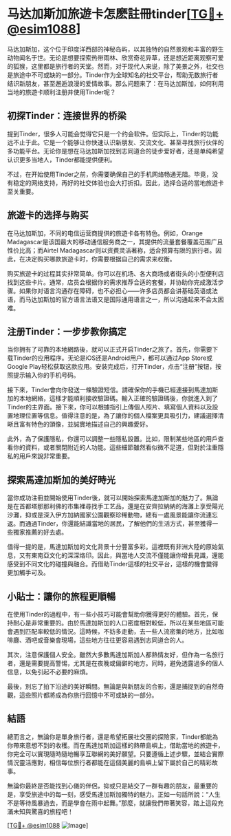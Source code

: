 # 马达加斯加旅遊卡怎麽註冊tinder[[TG💪+ @esim1088](https://t.me/s/esim1088)]

马达加斯加，这个位于印度洋西部的神秘岛屿，以其独特的自然景观和丰富的野生动物闻名于世。无论是想要探索热带雨林、欣赏奇花异草，还是想近距离观察可爱的狐猴，这里都是旅行者的天堂。然而，对于现代人来说，除了美景之外，社交也是旅途中不可或缺的一部分。Tinder作为全球知名的社交平台，帮助无数旅行者结识新朋友，甚至邂逅浪漫的爱情故事。那么问题来了：在马达加斯加，如何利用当地的旅遊卡顺利注册并使用Tinder呢？

## 初探Tinder：连接世界的桥梁

提到Tinder，很多人可能会觉得它只是一个约会软件。但实际上，Tinder的功能远不止于此。它是一个能够让你快速认识新朋友、交流文化、甚至寻找旅行伙伴的多功能平台。无论你是想在马达加斯加找到志同道合的徒步爱好者，还是单纯希望认识更多当地人，Tinder都能提供便利。

不过，在开始使用Tinder之前，你需要确保自己的手机网络畅通无阻。毕竟，没有稳定的网络支持，再好的社交体验也会大打折扣。因此，选择合适的當地旅遊卡至关重要。

## 旅遊卡的选择与购买

在马达加斯加，不同的电信运营商提供的旅遊卡各有特色。例如，Orange Madagascar是该国最大的移动通信服务商之一，其提供的流量套餐覆盖范围广且性价比高；而Airtel Madagascar则以资费灵活著称，适合预算有限的旅行者。因此，在决定购买哪款旅遊卡时，你需要根据自己的需求来权衡。

购买旅遊卡的过程其实非常简单。你可以在机场、各大商场或者街头的小型便利店找到这些卡片。通常，店员会根据你的需求推荐合适的套餐，并协助你完成激活步骤。如果你对语言沟通存在障碍，也不必担心——许多店员都会讲基础英语或法语，而马达加斯加的官方语言法语又是国际通用语言之一，所以沟通起来不会太困难。

## 注册Tinder：一步步教你搞定

当你拥有了可靠的本地網路後，就可以正式开启Tinder之旅了。首先，你需要下载Tinder的应用程序。无论是iOS还是Android用户，都可以通过App Store或Google Play轻松获取这款应用。安装完成后，打开Tinder，点击“注册”按钮，按照提示输入你的手机号码。

接下來，Tinder會向你發送一條驗證短信。請確保你的手機已經連接到馬達加斯加的本地網絡，這樣才能順利接收驗證碼。輸入正確的驗證碼後，你就進入到了Tinder的主界面。接下來，你可以根據指引上傳個人照片、填寫個人資料以及設置地理位置等信息。值得注意的是，為了讓你的個人檔案更具吸引力，建議選擇清晰且富有特色的頭像，並誠實地描述自己的興趣愛好。

此外，為了保護隱私，你還可以調整一些隱私設置。比如，限制某些地區的用戶查看你的資料，或者關閉附近的人功能。這些細節雖然看似微不足道，但對於注重隱私的用戶來說非常重要。

## 探索馬達加斯加的美好時光

當你成功注冊並開始使用Tinder後，就可以開始探索馬達加斯加的魅力了。無論是在首都塔那那利佛的市集裡尋找手工艺品，還是在安齊拉納納的海灘上享受陽光沙灘，抑或是深入伊方加納國家公園觀察珍稀動物，總有一處風景能讓你流連忘返。而通過Tinder，你還能結識當地的居民，了解他們的生活方式，甚至獲得一些獨家推薦的好去處。

值得一提的是，馬達加斯加的文化背景十分豐富多彩。這裡既有非洲大陸的原始氣息，又有東南亞文化的深深烙印。因此，與當地人交流不僅能讓你增長見識，還能感受到不同文化的碰撞與融合。而借助Tinder這樣的社交平台，這樣的機會變得更加觸手可及。

## 小貼士：讓你的旅程更順暢

在使用Tinder的過程中，有一些小技巧可能會幫助你獲得更好的體驗。首先，保持耐心是非常重要的。由於馬達加斯加的人口密度相對較低，所以在某些地區可能會遇到匹配率較低的情況。這時候，不妨多走動，去一些人流密集的地方，比如咖啡廳、酒吧或音樂會現場，這些地方往往更容易遇到志同道合的人。

其次，注意保護個人安全。雖然大多數馬達加斯加人都熱情友好，但作為一名旅行者，還是需要提高警惕，尤其是在夜晚或偏僻的地方。同時，避免透露過多的個人信息，以免引起不必要的麻煩。

最後，別忘了拍下沿途的美好瞬間。無論是與新朋友的合影，還是捕捉到的自然奇觀，這些照片都將成為你旅行回憶中不可或缺的一部分。

## 結語

總而言之，無論你是單身旅行者，還是希望拓展社交圈的探險家，Tinder都能為你帶來意想不到的收穫。而在馬達加斯加這樣的熱帶島嶼上，借助當地的旅遊卡，你完全可以實現隨時隨地暢享互聯網的美好願望。只要遵循上述步驟，並結合實際情況靈活應對，相信每位旅行者都能在這個美麗的島嶼上留下屬於自己的精彩故事。

無論你最終是否能找到心儀的伴侶，抑或只是結交了一群有趣的朋友，最重要的是，享受旅途中的每一刻，感受馬達加斯加獨特的魅力。正如一句話所說：“人生不是等待風暴過去，而是學會在雨中起舞。”那麼，就讓我們帶著笑容，踏上這段充滿未知與驚喜的旅程吧！

[[TG💪+ @esim1088](https://t.me/s/esim1088) ![Image](https://i.postimg.cc/4NQfJmqS/Snipaste-2025-05-13-00-14-12.png)]